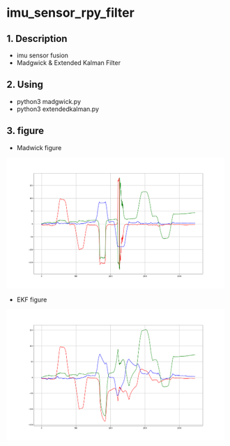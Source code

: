 # imu_sensor_rpy_filter


## 1. Description
* imu sensor fusion
* Madgwick & Extended Kalman Filter 


## 2. Using
* python3 madgwick.py
* python3 extendedkalman.py

## 3. figure
* Madwick figure
<img src="https://github.com/ppaa1135/imu_sensor_rpy_filter/blob/master/image/Madgwick_figure.png" height=300 width=500>

* EKF figure
<img src="https://github.com/ppaa1135/imu_sensor_rpy_filter/blob/master/image/ExtendedKalman_figure.png" height=300 width=500>
